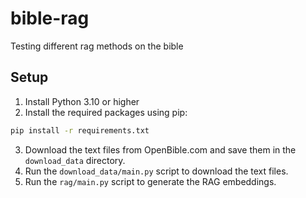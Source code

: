# bible-rag
Testing different rag methods on the bible

## Setup

1. Install Python 3.10 or higher
2. Install the required packages using pip:
```bash
pip install -r requirements.txt
```
3. Download the text files from OpenBible.com and save them in the `download_data` directory.
4. Run the `download_data/main.py` script to download the text files.
5. Run the `rag/main.py` script to generate the RAG embeddings.
